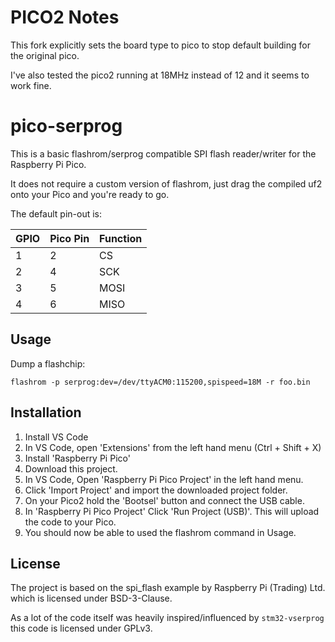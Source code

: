 # PICO2 Notes

This fork explicitly sets the board type to pico to stop default building for the original pico.

I've also tested the pico2 running at 18MHz instead of 12 and it seems to work fine.

# pico-serprog

This is a basic flashrom/serprog compatible SPI flash reader/writer for the Raspberry Pi Pico.

It does not require a custom version of flashrom, just drag the compiled uf2 onto your Pico and you're ready to go.

The default pin-out is:

| GPIO | Pico Pin | Function |
|------|----------|----------|
| 1    |    2     | CS       |
| 2    |    4     | SCK      |
| 3    |    5     | MOSI     |
| 4    |    6     | MISO     |

## Usage

Dump a flashchip:

```
flashrom -p serprog:dev=/dev/ttyACM0:115200,spispeed=18M -r foo.bin
```

## Installation

1. Install VS Code
2. In VS Code,  open 'Extensions' from the left hand menu (Ctrl + Shift + X)
3. Install 'Raspberry Pi Pico'
4. Download this project. 
5. In VS Code, Open 'Raspberry Pi Pico Project' in the left hand menu.
6. Click 'Import Project' and import the downloaded project folder.
7. On your Pico2 hold the 'Bootsel' button and connect the USB cable.
8. In 'Raspberry Pi Pico Project' Click 'Run Project (USB)'. This will upload the code to your Pico.
9. You should now be able to used the flashrom command in Usage.

## License

The project is based on the spi_flash example by Raspberry Pi (Trading) Ltd. which is licensed under BSD-3-Clause.

As a lot of the code itself was heavily inspired/influenced by `stm32-vserprog` this code is licensed under GPLv3.
